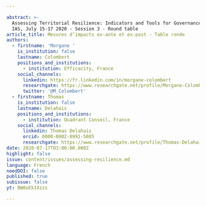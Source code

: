 ```yaml
---

abstract: >-
  Assessing Territorial Resilience: Indicators and Tools for Governance, Paris
  IAS, July 15-17 2020 - Session 3 - Round table
article_title: Mesures d’impacts ex-ante et ex-post - Table ronde
authors:
  - firstname: 'Morgane '
    is_institution: false
    lastname: Colombert
    positions_and_institutions:
      - institution: Efficacity, France
    social_channels:
      linkedin: https://fr.linkedin.com/in/morgane-colombert
      researchgate: https://www.researchgate.net/profile/Morgane-Colombert
      twitter: '@M_Colombert'
  - firstname: Thomas
    is_institution: false
    lastname: Delahais
    positions_and_institutions:
      - institution: Quadrant Conseil, France
    social_channels:
      linkedin: Thomas Delahais
      orcid: 0000-0002-0991-5085
      researchgate: https://www.researchgate.net/profile/Thomas-Delahais
date: 2020-07-17T03:00:00.000Z
highlight: false
issue: content/issues/assessing-resilience.md
language: French
needDOI: false
published: true
subissue: false
yt: BW0oEk1Xzzs

---
```



<Youtube yt="BW0oEk1Xzzs" caption="Table ronde : Mesures d’impacts ex-ante et ex-post"></Youtube>